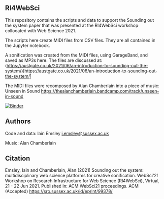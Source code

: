 ## RI4WebSci

This repository contains the scripts and data to support the Sounding out the system paper that was presented at the RI4WebSci workshop collocated with Web Science 2021. 

The scripts here create MIDI files from CSV files. They are all contained in the Jupyter notebook.

A sonification was created from the MIDI files, using GarageBand, and saved as MP3s here. The files are discussed at:
(https://austgate.co.uk/2021/06/an-introduction-to-sounding-out-the-system/)[https://austgate.co.uk/2021/06/an-introduction-to-sounding-out-the-system/]

The MIDI files were recomposed by Alan Chamberlain into a piece of music: Unseen in Sound https://thealanchamberlain.bandcamp.com/track/unseen-in-sound

[![Binder](https://mybinder.org/badge_logo.svg)](https://mybinder.org/v2/gh/iaine/RI4WebSci/HEAD)

## Authors

Code and data:  Iain Emsley <i.emsley@sussex.ac.uk>

Music:  Alan Chamberlain 

## Citation

Emsley, Iain and Chamberlain, Alan (2021) Sounding out the system: multidisciplinary web science platforms for creative sonification. WebSci'21 Workshop on Research Infrastructure for Web Science (RI4WebSci), Virtual, 21 - 22 Jun 2021. Published in: ACM WebSci21 proceedings. ACM (Accepted) 
https://sro.sussex.ac.uk/id/eprint/99378/
